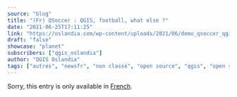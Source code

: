```yaml
---
source: "blog"
title: "(Fr) QSoccer : QGIS, football, what else ?"
date: "2021-06-25T17:11:25"
link: "https://oslandia.com/wp-content/uploads/2021/06/demo_qsoccer_qgis.mp4"
draft: "false"
showcase: "planet"
subscribers: ["qgis_oslandia"]
author: "QGIS Oslandia"
tags: ["autres", "newsfr", "non classé", "open source", "qgis", "open source"]
---
```


<p class="qtranxs-available-languages-message qtranxs-available-languages-message-en">Sorry, this entry is only available in <a class="qtranxs-available-language-link qtranxs-available-language-link-fr" href="http://oslandia.com/fr/tag/qgis-en/feed/atom/" title="Fr">French</a>.</p>

